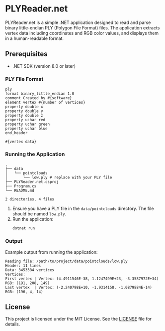 # PLYReader.net

PLYReader.net is a simple .NET application designed to read and parse binary little-endian PLY (Polygon File Format) files. The application extracts vertex data including coordinates and RGB color values, and displays them in a human-readable format.

## Prerequisites

- .NET SDK (version 8.0 or later)

### PLY File Format
```header.ply
ply
format binary_little_endian 1.0
comment Created by #{software}
element vertex #{number of vertices}
property double x
property double y
property double z
property uchar red
property uchar green
property uchar blue
end_header

#{vertex data}
```

### Running the Application

```tree
.
├── data
│   └── pointclouds
│       └── low.ply # replace with your PLY file
├── PLYReader.net.csproj
├── Program.cs
└── README.md

2 directories, 4 files
```

1. Ensure you have a PLY file in the `data/pointclouds` directory. The file should be named `low.ply`.
2. Run the application:
    ```sh
    dotnet run
    ```

### Output

Example output from running the application:

```
Reading file: /path/to/project/data/pointclouds/low.ply
Header: 11 lines
Data: 3453384 vertices
Vertices:
First vertex | Vertex: (4.4911546E-38, 1.1247499E+23, -3.3587972E+34) RGB: (191, 208, 149)
Last vertex  | Vertex: (-2.240798E+10, -1.9314158, -1.0879884E-14) RGB: (196, 4, 14)
```

## License

This project is licensed under the MIT License. See the [LICENSE](LICENSE) file for details.
